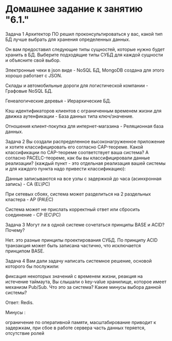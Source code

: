 # Домашнее задание к занятию "6.1."

Задача 1
Архитектор ПО решил проконсультироваться у вас, какой тип БД лучше выбрать для хранения определенных данных.

Он вам предоставил следующие типы сущностей, которые нужно будет хранить в БД. Выберите подходящие типы СУБД для каждой сущности и объясните свой выбор.

Электронные чеки в json виде - NoSQL БД, MongoDB создана для этого хорошо работает с JSON.

Склады и автомобильные дороги для логистической компании - Графовые NoSQL БД.

Генеалогические деревья - Иерархические БД.

Кэш идентификаторов клиентов с ограниченным временем жизни для движка аутенфикации - База данных типа ключ/значение.

Отношения клиент-покупка для интернет-магазина - Реляционная база данных.

Задача 2
Вы создали распределенное высоконагруженное приложение и хотите классифицировать его согласно CAP-теореме. Какой классификации по CAP-теореме соответствует ваша система? А согласно PACELC-теореме, как бы вы классифицировали данные реализации? (каждый пункт - это отдельная реализация вашей системы и для каждого пункта надо привести классификацию):

Данные записываются на все узлы с задержкой до часа (асинхронная запись) - CA (EL\PC)

При сетевых сбоях, система может разделиться на 2 раздельных кластера - AP (PA\EC)

Система может не прислать корректный ответ или сбросить соединение - CP (EC\PC)

Задача 3
Могут ли в одной системе сочетаться принципы BASE и ACID? Почему?

Нет. это разные принципы проектирования СУБД. По принципу ACID транзакция может быть записана частично, что исключается принципом BASE.

Задача 4
Вам дали задачу написать системное решение, основой которого бы послужили:

фиксация некоторых значений с временем жизни, реакция на истечение таймаута, Вы слышали о key-value хранилище, которое имеет механизм Pub/Sub. Что это за система? Какие минусы выбора данной системы?

Ответ:
Redis.

Минусы :

ограничение по оперативной памяти, масштабирование приводит к задержкам, при сбое в работе сервера часть данных теряется, отсутствие ролей
